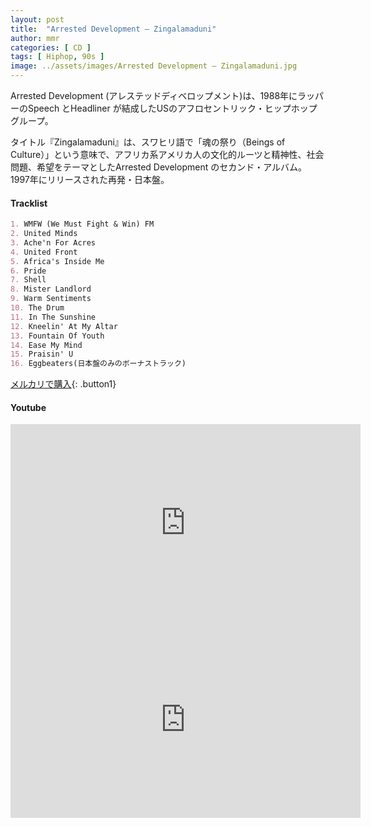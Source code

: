 ```yaml
---
layout: post
title:  "Arrested Development – Zingalamaduni"
author: mmr
categories: [ CD ]
tags: [ Hiphop, 90s ]
image: ../assets/images/Arrested Development – Zingalamaduni.jpg
---
```


Arrested Development (アレステッドディベロップメント)は、1988年にラッパーのSpeech とHeadliner が結成したUSのアフロセントリック・ヒップホップグループ。

タイトル『Zingalamaduni』は、スワヒリ語で「魂の祭り（Beings of Culture）」という意味で、アフリカ系アメリカ人の文化的ルーツと精神性、社会問題、希望をテーマとしたArrested Development のセカンド・アルバム。1997年にリリースされた再発・日本盤。

#### Tracklist
```md
1. WMFW (We Must Fight & Win) FM
2. United Minds
3. Ache'n For Acres
4. United Front
5. Africa's Inside Me
6. Pride
7. Shell
8. Mister Landlord
9. Warm Sentiments
10. The Drum
11. In The Sunshine
12. Kneelin' At My Altar
13. Fountain Of Youth
14. Ease My Mind
15. Praisin' U
16. Eggbeaters(日本盤のみのボーナストラック)
```

[メルカリで購入](https://jp.mercari.com/item/m29553577670?afid=6142608987){: .button1}

#### Youtube
<iframe width="560" height="315" src="https://www.youtube.com/embed/GEmukFkQBTg?si=aP1NoOVfsEtZsUEq" title="YouTube video player" frameborder="0" allow="accelerometer; autoplay; clipboard-write; encrypted-media; gyroscope; picture-in-picture; web-share" referrerpolicy="strict-origin-when-cross-origin" allowfullscreen></iframe>

<iframe width="560" height="315" src="https://www.youtube.com/embed/iszZkjDl100?si=r0LD9fsa5pZeT4KN" title="YouTube video player" frameborder="0" allow="accelerometer; autoplay; clipboard-write; encrypted-media; gyroscope; picture-in-picture; web-share" referrerpolicy="strict-origin-when-cross-origin" allowfullscreen></iframe>